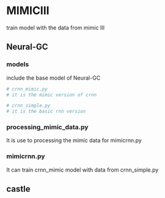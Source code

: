 # MIMICIII
train model with the data from mimic III

## Neural-GC

### models

include the base model of Neural-GC 

```python
# crnn_mimic.py
# it is the mimic version of crnn

# crnn_simple.py
# it is the basic rnn version 
```

### processing_mimic_data.py

It is use to processing the mimic data for mimicrnn.py



### mimicrnn.py

It can train crnn_mimic model with data from crnn_simple.py



## castle
